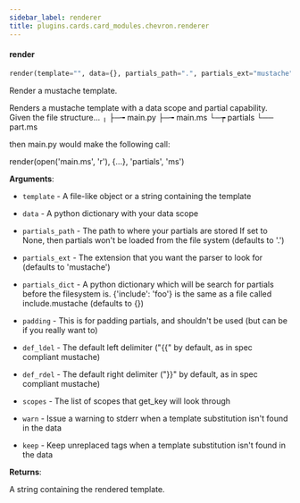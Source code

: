 ```yaml
---
sidebar_label: renderer
title: plugins.cards.card_modules.chevron.renderer
---
```


#### render

```python
render(template="", data={}, partials_path=".", partials_ext="mustache", partials_dict={}, padding="", def_ldel="{{", def_rdel="}}", scopes=None, warn=False, keep=False)
```

Render a mustache template.

Renders a mustache template with a data scope and partial capability.
Given the file structure...
╷
├─╼ main.py
├─╼ main.ms
└─┮ partials
└── part.ms

then main.py would make the following call:

render(open(&#x27;main.ms&#x27;, &#x27;r&#x27;), {...}, &#x27;partials&#x27;, &#x27;ms&#x27;)


**Arguments**:

  
- `template` - A file-like object or a string containing the template
  
- `data` - A python dictionary with your data scope
  
- `partials_path` - The path to where your partials are stored
  If set to None, then partials won&#x27;t be loaded from the file system
  (defaults to &#x27;.&#x27;)
  
- `partials_ext` - The extension that you want the parser to look for
  (defaults to &#x27;mustache&#x27;)
  
- `partials_dict` - A python dictionary which will be search for partials
  before the filesystem is. {&#x27;include&#x27;: &#x27;foo&#x27;} is the same
  as a file called include.mustache
  (defaults to {})
  
- `padding` - This is for padding partials, and shouldn&#x27;t be used
  (but can be if you really want to)
  
- `def_ldel` - The default left delimiter
  (&quot;{{&quot; by default, as in spec compliant mustache)
  
- `def_rdel` - The default right delimiter
  (&quot;}}&quot; by default, as in spec compliant mustache)
  
- `scopes` - The list of scopes that get_key will look through
  
- `warn` - Issue a warning to stderr when a template substitution isn&#x27;t found in the data
  
- `keep` - Keep unreplaced tags when a template substitution isn&#x27;t found in the data
  
  

**Returns**:

  
  A string containing the rendered template.

